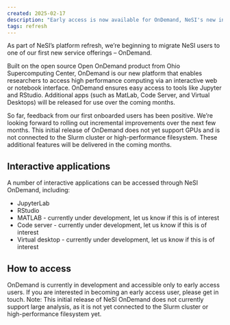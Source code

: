 ```yaml
---
created: 2025-02-17
description: "Early access is now available for OnDemand, NeSI's new interactive computing environment."
tags: refresh
---
```


As part of NeSI’s platform refresh, we’re beginning to migrate NeSI users to one of our first new service offerings – OnDemand. 

Built on the open source Open OnDemand product from Ohio Supercomputing Center, OnDemand is our new platform that enables researchers to access high performance computing via an interactive web or notebook interface. 
OnDemand ensures easy access to tools like Jupyter and RStudio. Additional apps (such as MatLab, Code Server, and Virtual Desktops) will be released for use over the coming months. 

So far, feedback from our first onboarded users has been positive. We’re looking forward to rolling out incremental improvements over the next few months. 
This initial release of OnDemand does not yet support GPUs and is not connected to the Slurm cluster or high-performance filesystem. These additional features will be delivered in the coming months.



## Interactive applications


A number of interactive applications can be accessed through NeSI OnDemand, including:

- JupyterLab
- RStudio
- MATLAB - currently under development, let us know if this is of interest
- Code server - currently under development, let us know if this is of interest
- Virtual desktop - currently under development, let us know if this is of interest


## How to access


OnDemand is currently in development and accessible only to early access users. If you are interested in becoming an early access user, please get in touch. 
Note: This initial release of NeSI OnDemand does not currently support large analysis, as it is not yet connected to the Slurm cluster or high-performance filesystem yet.

